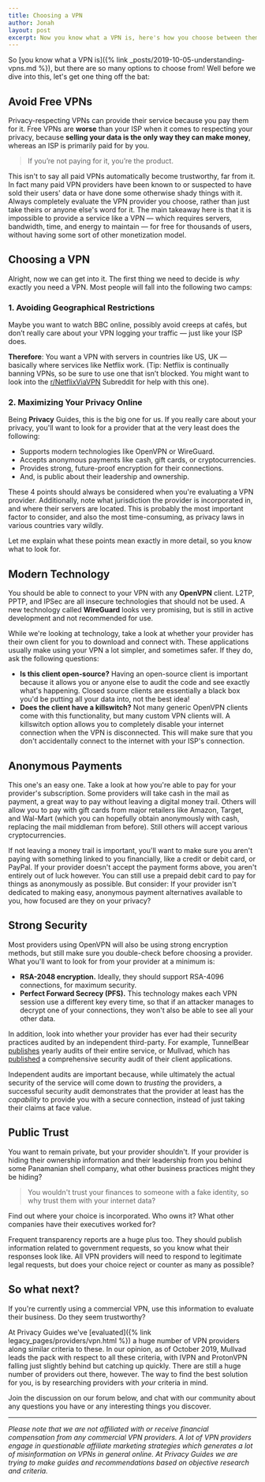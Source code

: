 ```yaml
---
title: Choosing a VPN
author: Jonah
layout: post
excerpt: Now you know what a VPN is, here's how you choose between them...
---
```


So [you know what a VPN is]({% link _posts/2019-10-05-understanding-vpns.md %}), but there are so many options to choose from! Well before we dive into this, let's get one thing off the bat:

## Avoid Free VPNs
Privacy-respecting VPNs can provide their service because you pay them for it. Free VPNs are **worse** than your ISP when it comes to respecting your privacy, because **selling your data is the only way they can make money**, whereas an ISP is primarily paid for by you.

> If you’re not paying for it, you’re the product.

This isn't to say all paid VPNs automatically become trustworthy, far from it. In fact many paid VPN providers have been known to or suspected to have sold their users' data or have done some otherwise shady things with it. Always completely evaluate the VPN provider you choose, rather than just take theirs or anyone else's word for it. The main takeaway here is that it is impossible to provide a service like a VPN — which requires servers, bandwidth, time, and energy to maintain — for free for thousands of users, without having some sort of other monetization model.

## Choosing a VPN
Alright, now we can get into it. The first thing we need to decide is _why_ exactly you need a VPN. Most people will fall into the following two camps:

### 1. Avoiding Geographical Restrictions
Maybe you want to watch BBC online, possibly avoid creeps at cafés, but don’t really care about your VPN logging your traffic — just like your ISP does.

**Therefore**: You want a VPN with servers in countries like US, UK — basically where services like Netflix work. (Tip: Netflix is continually banning VPNs, so be sure to use one that isn’t blocked. You might want to look into the [r/NetflixViaVPN](https://www.reddit.com/r/NetflixViaVPN) Subreddit for help with this one).

### 2. Maximizing Your Privacy Online
Being **Privacy** Guides, this is the big one for us. If you really care about your privacy, you'll want to look for a provider that at the very least does the following:

 * Supports modern technologies like OpenVPN or WireGuard.
 * Accepts anonymous payments like cash, gift cards, or cryptocurrencies.
 * Provides strong, future-proof encryption for their connections.
 * And, is public about their leadership and ownership.

These 4 points should always be considered when you're evaluating a VPN provider. Additionally, note what jurisdiction the provider is incorporated in, and where their servers are located. This is probably the most important factor to consider, and also the most time-consuming, as privacy laws in various countries vary wildly.

Let me explain what these points mean exactly in more detail, so you know what to look for.

## Modern Technology
You should be able to connect to your VPN with any **OpenVPN** client. L2TP, PPTP, and IPSec are all insecure technologies that should not be used. A new technology called **WireGuard** looks very promising, but is still in active development and not recommended for use.

While we're looking at technology, take a look at whether your provider has their own client for you to download and connect with. These applications usually make using your VPN a lot simpler, and sometimes safer. If they do, ask the following questions:

 * **Is this client open-source?** Having an open-source client is important because it allows you or anyone else to audit the code and see exactly what's happening. Closed source clients are essentially a black box you'd be putting all your data into, not the best idea!
 * **Does the client have a killswitch?** Not many generic OpenVPN clients come with this functionality, but many custom VPN clients will. A killswitch option allows you to completely disable your internet connection when the VPN is disconnected. This will make sure that you don't accidentally connect to the internet with your ISP's connection.

## Anonymous Payments
This one's an easy one. Take a look at how you're able to pay for your provider's subscription. Some providers will take cash in the mail as payment, a great way to pay without leaving a digital money trail. Others will allow you to pay with gift cards from major retailers like Amazon, Target, and Wal-Mart (which you can hopefully obtain anonymously with cash, replacing the mail middleman from before). Still others will accept various cryptocurrencies.

If not leaving a money trail is important, you'll want to make sure you aren't paying with something linked to you financially, like a credit or debit card, or PayPal. If your provider doesn't accept the payment forms above, you aren't entirely out of luck however. You can still use a prepaid debit card to pay for things as anonymously as possible. But consider: If your provider isn't dedicated to making easy, anonymous payment alternatives available to you, how focused are they on your privacy?

## Strong Security
Most providers using OpenVPN will also be using strong encryption methods, but still make sure you double-check before choosing a provider. What you'll want to look for from your provider at a minimum is:

 * **RSA-2048 encryption.** Ideally, they should support RSA-4096 connections, for maximum security.
 * **Perfect Forward Secrecy (PFS).** This technology makes each VPN session use a different key every time, so that if an attacker manages to decrypt one of your connections, they won't also be able to see all your other data.

In addition, look into whether your provider has ever had their security practices audited by an independent third-party. For example, TunnelBear [publishes](https://cure53.de/summary-report_tunnelbear_2018.pdf) yearly audits of their entire service, or Mullvad, which has [published](https://cure53.de/pentest-report_mullvad_v2.pdf) a comprehensive security audit of their client applications.

Independent audits are important because, while ultimately the actual security of the service will come down to _trusting_ the providers, a successful security audit demonstrates that the provider at least has the _capability_ to provide you with a secure connection, instead of just taking their claims at face value.

## Public Trust
You want to remain private, but your provider shouldn't. If your provider is hiding their ownership information and their leadership from you behind some Panamanian shell company, what other business practices might they be hiding?

> You wouldn't trust your finances to someone with a fake identity, so why trust them with your internet data?

Find out where your choice is incorporated. Who owns it? What other companies have their executives worked for?

Frequent transparency reports are a huge plus too. They should publish information related to government requests, so you know what their responses look like. All VPN providers will need to respond to legitimate legal requests, but does your choice reject or counter as many as possible?

## So what next?
If you're currently using a commercial VPN, use this information to evaluate their business. Do they seem trustworthy?

At Privacy Guides we've [evaluated]({% link legacy_pages/providers/vpn.html %}) a huge number of VPN providers along similar criteria to these. In our opinion, as of October 2019, Mullvad leads the pack with respect to all these criteria, with IVPN and ProtonVPN falling just slightly behind but catching up quickly. There are still a huge number of providers out there, however. The way to find the best solution for you, is by researching providers with _your_ criteria in mind.

Join the discussion on our forum below, and chat with our community about any questions you have or any interesting things you discover.

----------

_Please note that we are not affiliated with or receive financial compensation from any commercial VPN providers. A lot of VPN providers engage in questionable affiliate marketing strategies which generates a lot of misinformation on VPNs in general online. At Privacy Guides we are trying to make guides and recommendations based on objective research and criteria._
